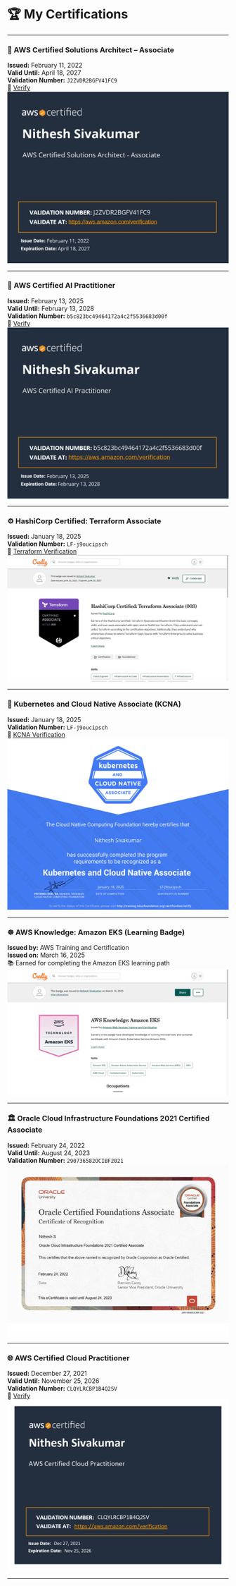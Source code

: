 # 🏆 My Certifications

---

### 🥇 AWS Certified Solutions Architect – Associate  
**Issued:** February 11, 2022  
**Valid Until:** April 18, 2027  
**Validation Number:** `J2ZVDR2BGFV41FC9`  
🔗 [Verify](https://aws.amazon.com/verification)  
![nithesh sivakumar_AWS Certified Solutions Architect - Associate certificate](nithesh%20sivakumar_AWS%20Certified%20Solutions%20Architect%20-%20Associate%20certificate_page-0001.jpg)

---

### 🤖 AWS Certified AI Practitioner  
**Issued:** February 13, 2025  
**Valid Until:** February 13, 2028  
**Validation Number:** `b5c823bc49464172a4c2f5536683d00f`  
🔗 [Verify](https://aws.amazon.com/verification)  
![AWS Certified AI Practitioner certificate](AWS%20Certified%20AI%20Practitioner%20certificate_page-0001.jpg)

---

### ⚙️ HashiCorp Certified: Terraform Associate  
**Issued:** January 18, 2025  
**Validation Number:** `LF-j9oucipsch`  
🔗 [Terraform Verification](https://training.linuxfoundation.org/certification/terraform-associate)  
![HashiCorp Terraform Associate](Hashicorp%20Terraform%20Associate.jpeg)

---

### 🧠 Kubernetes and Cloud Native Associate (KCNA)  
**Issued:** January 18, 2025  
**Validation Number:** `LF-j9oucipsch`  
🔗 [KCNA Verification](https://training.linuxfoundation.org/certification/kcna)  
![nithesh-sivakumar-c890cb6d-687f-409a-8e0a-90410e0450f0-certificate](nithesh-sivakumar-c890cb6d-687f-409a-8e0a-90410e0450f0-certificate_page-0001.jpg)

---

### ☸️ AWS Knowledge: Amazon EKS (Learning Badge)  
**Issued by:** AWS Training and Certification  
**Issued on:** March 16, 2025  
📚 Earned for completing the Amazon EKS learning path  
![AWS EKS Learning badge](AWS%20EKS%20Learning%20badge_page-0001.jpg)

---

### 🏛️ Oracle Cloud Infrastructure Foundations 2021 Certified Associate  
**Issued:** February 24, 2022  
**Valid Until:** August 24, 2023  
**Validation Number:** `290736582OCIBF2021`  
![ORACLE](ORACLE_page-0001.jpg)

---

### 🌐 AWS Certified Cloud Practitioner  
**Issued:** December 27, 2021  
**Valid Until:** November 25, 2026  
**Validation Number:** `CLQYLRCBP1B4Q2SV`  
🔗 [Verify](https://aws.amazon.com/verification)  
![nithesh sivakumar_AWS Certified Cloud Practitioner certificate](nithesh%20sivakumar_AWS%20Certified%20Cloud%20Practitioner%20certificate_page-0001.jpg)

---
